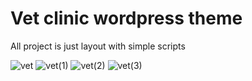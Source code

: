 # Vet clinic wordpress theme

All project is just layout with simple scripts 

![vet](https://user-images.githubusercontent.com/61227720/230723182-b365ded7-1828-41b9-b97d-fbddebe8a631.gif)
![vet(1)](https://user-images.githubusercontent.com/61227720/230723328-dad18622-4d25-4477-8333-fc708c7d9f67.gif)
![vet(2)](https://user-images.githubusercontent.com/61227720/230723438-6f655890-6e93-40ce-88b0-74bae81f7513.gif)
![vet(3)](https://user-images.githubusercontent.com/61227720/230723546-819ae947-bd47-48d3-9995-a7aefae1c67e.gif)
